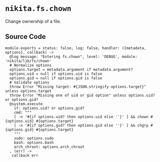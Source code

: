 
# `nikita.fs.chown`

Change ownership of a file.

## Source Code

    module.exports = status: false, log: false, handler: ({metadata, options}, callback) ->
      @log message: "Entering fs.chown", level: 'DEBUG', module: 'nikita/lib/fs/chown'
      # Normalize options
      options.target = metadata.argument if metadata.argument?
      options.uid = null if options.uid is false
      options.gid = null if options.gid is false
      # Validate options
      throw Error "Missing target: #{JSON.stringify options.target}" unless options.target
      throw Error "Missing one of uid or gid option" unless options.uid? or options.gid?
      @system.execute
        if: options.uid? or options.gid?
        cmd: """
        [ -n '#{if options.uid? then options.uid else ''}' ] && chown #{options.uid} #{options.target}
        [ -n '#{if options.gid? then options.gid else ''}' ] && chgrp #{options.gid} #{options.target}
        """
        sudo: options.sudo
        bash: options.bash
        arch_chroot: options.arch_chroot
      , (err) ->
       callback err
